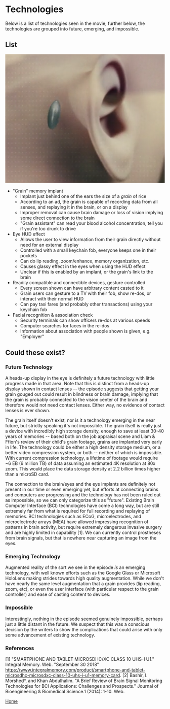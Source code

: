 # Technologies

Below is a list of technologies seen in the movie; further below, the technologies are grouped into future,
emerging, and impossible.

## List

![Grain implant](img/ImplantAd.png)

* "Grain" memory implant
	* Implant just behind one of the ears the size of a *grain* of rice
	* According to an ad, the grain is capable of recording data from all senses, and replaying it in the brain, or on a display
	* Improper removal can cause brain damage or loss of vision implying some direct connection to the brain
	* "Grain assistant" can read your blood alcohol concentration, tell you if you're too drunk to drive
* Eye HUD effect
	* Allows the user to view information from their grain directly without need for an external display
	* Controlled with a small keychain fob, everyone keeps one in their pockets
	* Can do lip reading, zoom/enhance, memory organization, etc.
	* Causes glassy effect in the eyes when using the HUD effect
	* Unclear if this is enabled by an implant, or the grain's link to the brain
* Readily compatible and connectible devices, gesture controlled
	* Every screen shown can have arbitrary content casted to it
	* Grain users can gesture to a TV with their fob, show re-dos, or interact with their normal HUD
	* Can pay taxi fares (and probably other transactions) using your keychain fob
* Facial recognition & association check 
	* Security terminals can show officers re-dos at various speeds
	* Computer searches for faces in the re-dos
	* Information about association with people shown is given, e.g. "Employer"

## Could these exist?

### Future Technology

A heads-up display in the eye is definitely a future technology with little progress made in that
area. Note that this is distinct from a heads-up display shown in contact lenses -- the episode suggests that
getting your grain gouged out could result in blindness or brain damage, implying that the grain is probably
connected to the vision center of the brain and therefore would not need contact lenses. Either way, no
evidence of contact lenses is ever shown.

The grain itself doesn't exist, nor is it a technology emerging in the near future, but strictly speaking it's
not impossible. The grain itself is really just a device with incredibly high storage density, enough to
save at least 30-40 years of memories -- based both on the job appraisal scene and Liam & Ffion's review of
their child's grain footage, grains are implanted very early in life. The technology could be either a high
density storage medium, or a better video compression system, or both -- neither of which is impossible. With current compression technology, a lifetime of footage would require ~6 EB (6 million TB) of data assuming an estimated 4K resolution at 80x zoom. This would place the data storage density at 2.2 billion times higher than a microSD card.

The connection to the brain/eyes and the eye implants are definitely not present in our time or even
emerging yet, but efforts at connecting brains and computers are progressing and the technology has not
been ruled out as impossible, so we can only categorize this as "future". Existing Brain Computer Interface (BCI) technologies have come a long way, but are still extremely far from what is required for full recording and replaying of memories. BCI technologies such as ECoG, microelectrodes, and microelectrode arrays (MEA) have allowed impressing recognition of patterns in brain activity, but require extremely dangerous invasive surgery and are highly limited in capability [1]. We can currently control prostheses from brain signals, but that is nowhere near capturing an image from the eyes.  

### Emerging Technology

Augmented reality of the sort we see in the episode *is* an emerging technology, with well known efforts
such as the Google Glass or Microsoft HoloLens making strides towards high quality augmentation. While we
don't have nearly the same level augmentation that a grain provides (lip reading, zoom, etc), or even the
user interface (with particular respect to the grain controller) and ease of casting content to devices.

### Impossible

Interestingly, nothing in the episode seemed genuinely impossible, perhaps just a little distant in the future.
We suspect that this was a conscious decision by the writers to show the complications that could arise with only
some advancement of existing technology.

### References

[1] "SMARTPHONE AND TABLET MICROSDHC/XC CLASS 10 UHS-I U1." Integral Memory. Web. "September 30 2018" <https://www.integralmemory.com/product/smartphone-and-tablet-microsdhc-microsdxc-class-10-uhs-i-u1-memory-card>.
[2] Bashir, I. Morshed*, and Khan Abdulhalim. "A Brief Review of Brain Signal Monitoring Technologies for BCI Applications: Challenges and Prospects." Journal of Bioengineering & Biomedical Science.1 (2014): 1-10. Web.

[Home](https://saahilclaypool.github.io/blackmirror/)
